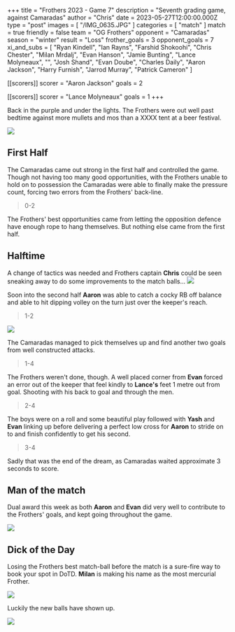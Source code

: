+++
title = "Frothers 2023 - Game 7"
description = "Seventh grading game, against Camaradas"
author = "Chris"
date = 2023-05-27T12:00:00.000Z
type = "post"
images = [ "/IMG_0635.JPG" ]
categories = [ "match" ]
match = true
friendly = false
team = "OG Frothers"
opponent = "Camaradas"
season = "winter"
result = "Loss"
frother_goals = 3
opponent_goals = 7
xi_and_subs = [
  "Ryan Kindell",
  "Ian Rayns",
  "Farshid Shokoohi",
  "Chris Chester",
  "Milan Mrdalj",
  "Evan Hanson",
  "Jamie Bunting",
  "Lance Molyneaux",
  "",
  "Josh Shand",
  "Evan Doube",
  "Charles Daily",
  "Aaron Jackson",
  "Harry Furnish",
  "Jarrod Murray",
  "Patrick Cameron"
]

[[scorers]]
scorer = "Aaron Jackson"
goals = 2

[[scorers]]
scorer = "Lance Molyneaux"
goals = 1
+++

Back in the purple and under the lights. The Frothers were out well past bedtime against more mullets and mos than a XXXX tent at a beer festival.

![](/aNpOb8G_460sv.gif)

## First Half

The Camaradas came out strong in the first half and controlled the game. Though not having too many good opportunities, with the Frothers unable to hold on to possession the Camaradas were able to finally make the pressure count, forcing two errors from the Frothers' back-line.

> 0-2

The Frothers' best opportunities came from letting the opposition defence have enough rope to hang themselves. But nothing else came from the first half.

## Halftime

A change of tactics was needed and Frothers captain **Chris** could be seen sneaking away to do some improvements to the match balls...
![](https://media.giphy.com/media/64jVVzB87tzG/giphy.gif)

Soon into the second half **Aaron** was able to catch a cocky RB off balance and able to hit dipping volley on the turn just over the keeper's reach.

> 1-2

![](/aaron-goal.jpg)

The Camaradas managed to pick themselves up and find another two goals from well constructed attacks.

> 1-4

The Frothers weren't done, though. A well placed corner from **Evan** forced an error out of the keeper that feel kindly to **Lance's** feet 1 metre out from goal. Shooting with his back to goal and through the men.

> 2-4

The boys were on a roll and some beautiful play followed with **Yash** and **Evan** linking up before delivering a perfect low cross for **Aaron** to stride on to and finish confidently to get his second.

> 3-4

Sadly that was the end of the dream, as Camaradas waited approximate 3 seconds to score.

## Man of the match

Dual award this week as both **Aaron** and **Evan** did very well to contribute to the Frothers' goals, and kept going throughout the game.

![](/aaron-evan.jpg)

## Dick of the Day

Losing the Frothers best match-ball before the match is a sure-fire way to book your spot in DoTD. **Milan** is making his name as the most mercurial Frother.

![](/images/img_9506.jpg)

Luckily the new balls have shown up.

![](/IMG_20230529_104336.jpg)
